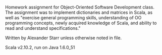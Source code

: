 Homework assignment for Object-Oriented Software Development class.  The assignment was to implement dictionaries and matrices in Scala, as well as "exercise general programming skills, understanding of OO programming concepts, newly acquired knowledge of Scala, and ability to read and understand specifications."

Written by Alexander Starr unless otherwise noted in file.

Scala v2.10.2, run on Java 1.6.0_51
